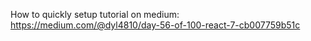 
How to quickly setup tutorial on medium: https://medium.com/@dyl4810/day-56-of-100-react-7-cb007759b51c
